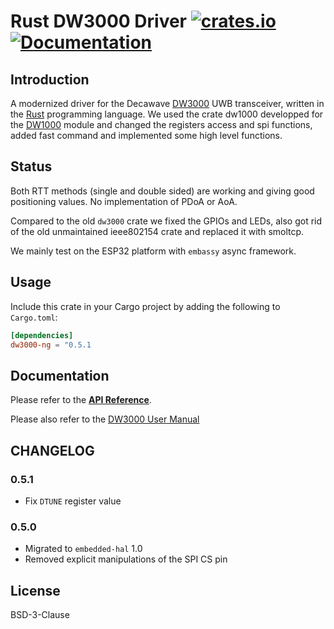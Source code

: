 # Rust DW3000 Driver [![crates.io](https://img.shields.io/crates/v/dw3000-ng.svg)](https://crates.io/crates/dw3000-ng) [![Documentation](https://docs.rs/dw3000-ng/badge.svg)](https://docs.rs/dw3000-ng)
## Introduction

A modernized driver for the Decawave [DW3000] UWB transceiver, written in the [Rust] programming language. We used the crate dw1000 developped for the [DW1000] module and changed the registers access and spi functions, added fast command and implemented some high level functions.

[DW3000]: https://www.decawave.com/product/decawave-dw3000-ic/
[Rust]: https://www.rust-lang.org/
[DW1000]: https://crates.io/crates/dw1000


## Status

Both RTT methods (single and double sided) are working and giving good positioning values.
No implementation of PDoA or AoA.

Compared to the old `dw3000` crate we fixed the GPIOs and LEDs, also got rid of the old unmaintained ieee802154 crate and replaced it with smoltcp.

We mainly test on the ESP32 platform with `embassy` async framework.

## Usage

Include this crate in your Cargo project by adding the following to `Cargo.toml`:
```toml
[dependencies]
dw3000-ng = "0.5.1
```

## Documentation

Please refer to the **[API Reference]**.

Please also refer to the [DW3000 User Manual] 

[API Reference]: https://docs.rs/dw3000-ng
[DW3000 User Manual]: https://www.qorvo.com/products/d/da008154

## CHANGELOG

### 0.5.1

- Fix `DTUNE` register value

### 0.5.0

- Migrated to `embedded-hal` 1.0
- Removed explicit manipulations of the SPI CS pin

## License

BSD-3-Clause
